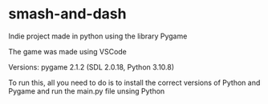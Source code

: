 # smash-and-dash

Indie project made in python using the library Pygame

The game was made using VSCode

Versions:
pygame 2.1.2 (SDL 2.0.18, Python 3.10.8)

To run this, all you need to do is to install the correct versions of Python and Pygame and run the main.py file unsing Python
